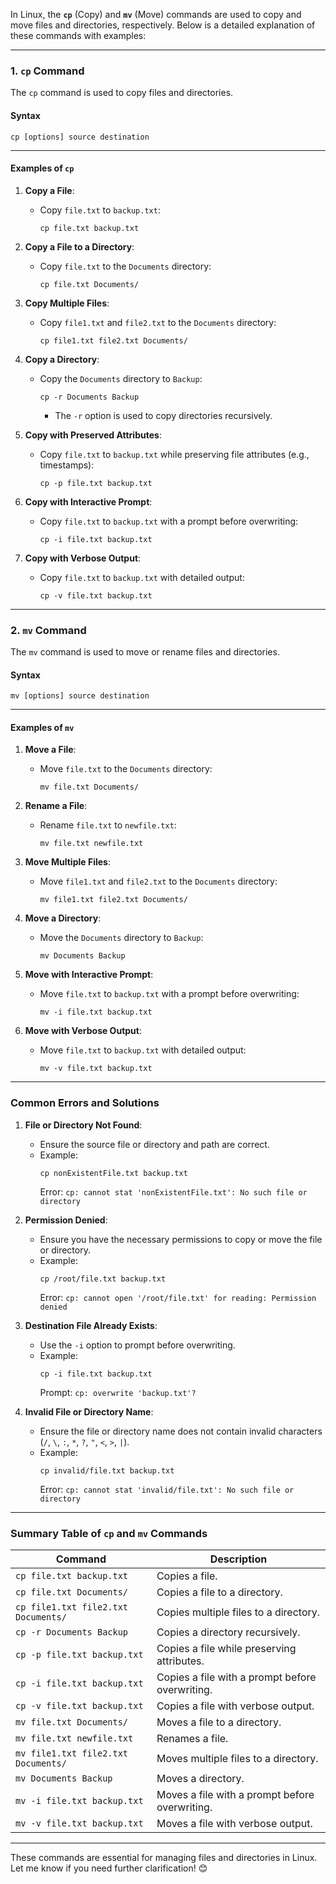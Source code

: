 In Linux, the **`cp`** (Copy) and **`mv`** (Move) commands are used to copy and move files and directories, respectively. Below is a detailed explanation of these commands with examples:

---

### **1. `cp` Command**

The `cp` command is used to copy files and directories.

#### **Syntax**

```
cp [options] source destination
```

---

#### **Examples of `cp`**

1. **Copy a File**:

   - Copy `file.txt` to `backup.txt`:
     ```
     cp file.txt backup.txt
     ```

2. **Copy a File to a Directory**:

   - Copy `file.txt` to the `Documents` directory:
     ```
     cp file.txt Documents/
     ```

3. **Copy Multiple Files**:

   - Copy `file1.txt` and `file2.txt` to the `Documents` directory:
     ```
     cp file1.txt file2.txt Documents/
     ```

4. **Copy a Directory**:

   - Copy the `Documents` directory to `Backup`:
     ```
     cp -r Documents Backup
     ```
     - The `-r` option is used to copy directories recursively.

5. **Copy with Preserved Attributes**:

   - Copy `file.txt` to `backup.txt` while preserving file attributes (e.g., timestamps):
     ```
     cp -p file.txt backup.txt
     ```

6. **Copy with Interactive Prompt**:

   - Copy `file.txt` to `backup.txt` with a prompt before overwriting:
     ```
     cp -i file.txt backup.txt
     ```

7. **Copy with Verbose Output**:
   - Copy `file.txt` to `backup.txt` with detailed output:
     ```
     cp -v file.txt backup.txt
     ```

---

### **2. `mv` Command**

The `mv` command is used to move or rename files and directories.

#### **Syntax**

```
mv [options] source destination
```

---

#### **Examples of `mv`**

1. **Move a File**:

   - Move `file.txt` to the `Documents` directory:
     ```
     mv file.txt Documents/
     ```

2. **Rename a File**:

   - Rename `file.txt` to `newfile.txt`:
     ```
     mv file.txt newfile.txt
     ```

3. **Move Multiple Files**:

   - Move `file1.txt` and `file2.txt` to the `Documents` directory:
     ```
     mv file1.txt file2.txt Documents/
     ```

4. **Move a Directory**:

   - Move the `Documents` directory to `Backup`:
     ```
     mv Documents Backup
     ```

5. **Move with Interactive Prompt**:

   - Move `file.txt` to `backup.txt` with a prompt before overwriting:
     ```
     mv -i file.txt backup.txt
     ```

6. **Move with Verbose Output**:
   - Move `file.txt` to `backup.txt` with detailed output:
     ```
     mv -v file.txt backup.txt
     ```

---

### **Common Errors and Solutions**

1. **File or Directory Not Found**:

   - Ensure the source file or directory and path are correct.
   - Example:
     ```
     cp nonExistentFile.txt backup.txt
     ```
     Error: `cp: cannot stat 'nonExistentFile.txt': No such file or directory`

2. **Permission Denied**:

   - Ensure you have the necessary permissions to copy or move the file or directory.
   - Example:
     ```
     cp /root/file.txt backup.txt
     ```
     Error: `cp: cannot open '/root/file.txt' for reading: Permission denied`

3. **Destination File Already Exists**:

   - Use the `-i` option to prompt before overwriting.
   - Example:
     ```
     cp -i file.txt backup.txt
     ```
     Prompt: `cp: overwrite 'backup.txt'?`

4. **Invalid File or Directory Name**:
   - Ensure the file or directory name does not contain invalid characters (`/`, `\`, `:`, `*`, `?`, `"`, `<`, `>`, `|`).
   - Example:
     ```
     cp invalid/file.txt backup.txt
     ```
     Error: `cp: cannot stat 'invalid/file.txt': No such file or directory`

---

### **Summary Table of `cp` and `mv` Commands**

| Command                             | Description                                     |
| ----------------------------------- | ----------------------------------------------- |
| `cp file.txt backup.txt`            | Copies a file.                                  |
| `cp file.txt Documents/`            | Copies a file to a directory.                   |
| `cp file1.txt file2.txt Documents/` | Copies multiple files to a directory.           |
| `cp -r Documents Backup`            | Copies a directory recursively.                 |
| `cp -p file.txt backup.txt`         | Copies a file while preserving attributes.      |
| `cp -i file.txt backup.txt`         | Copies a file with a prompt before overwriting. |
| `cp -v file.txt backup.txt`         | Copies a file with verbose output.              |
| `mv file.txt Documents/`            | Moves a file to a directory.                    |
| `mv file.txt newfile.txt`           | Renames a file.                                 |
| `mv file1.txt file2.txt Documents/` | Moves multiple files to a directory.            |
| `mv Documents Backup`               | Moves a directory.                              |
| `mv -i file.txt backup.txt`         | Moves a file with a prompt before overwriting.  |
| `mv -v file.txt backup.txt`         | Moves a file with verbose output.               |

---

These commands are essential for managing files and directories in Linux. Let me know if you need further clarification! 😊
